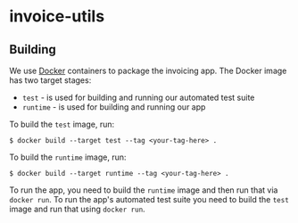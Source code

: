 # invoice-utils

## Building

We use [Docker](https://www.docker.com) containers to package the invoicing app.
The Docker image has two target stages:

 * `test` - is used for building and running our automated test suite
 * `runtime` - is used for building and running our app

To build the `test` image, run:

```shell
$ docker build --target test --tag <your-tag-here> .
```

To build the `runtime` image, run:
```shell
$ docker build --target runtime --tag <your-tag-here> .
```

To run the app, you need to build the `runtime` image and then run that via
`docker run`.
To run the app's automated test suite you need to build the `test` image and
run that using `docker run`.
